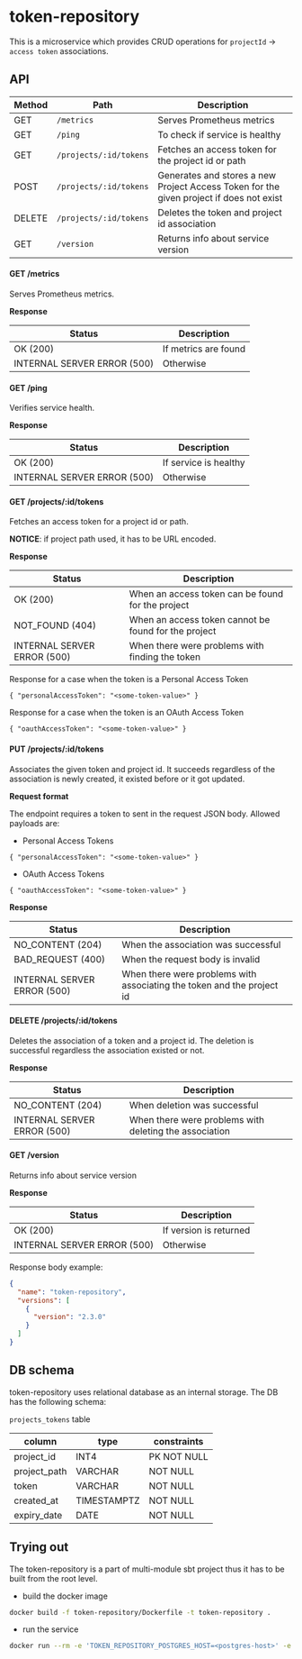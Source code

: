 # token-repository

This is a microservice which provides CRUD operations for `projectId` -> `access token` associations.

## API

| Method | Path                       | Description                                                                             |
|--------|----------------------------|-----------------------------------------------------------------------------------------|
| GET    | ```/metrics```             | Serves Prometheus metrics                                                               |
| GET    | ```/ping```                | To check if service is healthy                                                          |
| GET    | ```/projects/:id/tokens``` | Fetches an access token for the project id or path                                      |
| POST   | ```/projects/:id/tokens``` | Generates and stores a new Project Access Token for the given project if does not exist |
| DELETE | ```/projects/:id/tokens``` | Deletes the token and project id association                                            |
| GET    | ```/version```             | Returns info about service version                                                      |

#### GET /metrics

Serves Prometheus metrics.

**Response**

| Status                     | Description          |
|----------------------------|----------------------|
| OK (200)                   | If metrics are found |
| INTERNAL SERVER ERROR (500)| Otherwise            |

#### GET /ping

Verifies service health.

**Response**

| Status                     | Description           |
|----------------------------|-----------------------|
| OK (200)                   | If service is healthy |
| INTERNAL SERVER ERROR (500)| Otherwise             |

#### GET /projects/:id/tokens

Fetches an access token for a project id or path.

**NOTICE**: if project path used, it has to be URL encoded.

**Response**

| Status                     | Description                                          |
|----------------------------|------------------------------------------------------|
| OK (200)                   | When an access token can be found for the project    |
| NOT_FOUND (404)            | When an access token cannot be found for the project |
| INTERNAL SERVER ERROR (500)| When there were problems with finding the token      |

Response for a case when the token is a Personal Access Token
```
{ "personalAccessToken": "<some-token-value>" }
```

Response for a case when the token is an OAuth Access Token
```
{ "oauthAccessToken": "<some-token-value>" }
```

#### PUT /projects/:id/tokens

Associates the given token and project id. It succeeds regardless of the association is newly created, it existed before or it got updated. 

**Request format**

The endpoint requires a token to sent in the request JSON body. Allowed payloads are:

* Personal Access Tokens
```
{ "personalAccessToken": "<some-token-value>" }
```

* OAuth Access Tokens
```
{ "oauthAccessToken": "<some-token-value>" }
```

**Response**

| Status                     | Description                                                            |
|----------------------------|------------------------------------------------------------------------|
| NO_CONTENT (204)           | When the association was successful                                    |
| BAD_REQUEST (400)          | When the request body is invalid                                       |
| INTERNAL SERVER ERROR (500)| When there were problems with associating the token and the project id |

#### DELETE /projects/:id/tokens

Deletes the association of a token and a project id. The deletion is successful regardless the association existed or not.

**Response**

| Status                     | Description                                            |
|----------------------------|--------------------------------------------------------|
| NO_CONTENT (204)           | When deletion was successful                           |
| INTERNAL SERVER ERROR (500)| When there were problems with deleting the association |

#### GET /version

Returns info about service version

**Response**

| Status                     | Description            |
|----------------------------|------------------------|
| OK (200)                   | If version is returned |
| INTERNAL SERVER ERROR (500)| Otherwise              |

Response body example:

```json
{
  "name": "token-repository",
  "versions": [
    {
      "version": "2.3.0"
    }
  ]
}
```

## DB schema

token-repository uses relational database as an internal storage. The DB has the following schema:

`projects_tokens` table

| column       | type        | constraints |
|--------------|-------------|-------------|
| project_id   | INT4        | PK NOT NULL |
| project_path | VARCHAR     | NOT NULL    |
| token        | VARCHAR     | NOT NULL    |
| created_at   | TIMESTAMPTZ | NOT NULL    |
| expiry_date  | DATE        | NOT NULL    |

## Trying out

The token-repository is a part of multi-module sbt project thus it has to be built from the root level.

- build the docker image

```bash
docker build -f token-repository/Dockerfile -t token-repository .
```

- run the service

```bash
docker run --rm -e 'TOKEN_REPOSITORY_POSTGRES_HOST=<postgres-host>' -e 'TOKEN_REPOSITORY_POSTGRES_USER=<user>' -e 'TOKEN_REPOSITORY_POSTGRES_PASSWORD=<password>' -e 'TOKEN_ENCRYPTION_SECRET=<openssl rand -hex 8|base64>' -p 9003:9003 token-repository
```
